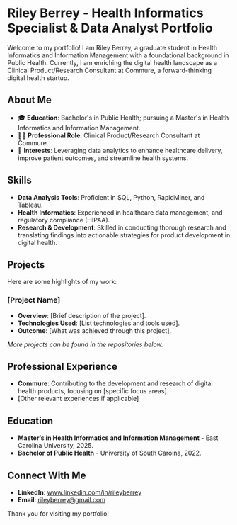 # Riley Berrey - Health Informatics Specialist & Data Analyst Portfolio

Welcome to my portfolio! I am Riley Berrey, a graduate student in Health Informatics and Information Management with a foundational background in Public Health. Currently, I am enriching the digital health landscape as a Clinical Product/Research Consultant at Commure, a forward-thinking digital health startup.

## About Me

- 🎓 **Education**: Bachelor's in Public Health; pursuing a Master's in Health Informatics and Information Management.
- 👩‍💻 **Professional Role**: Clinical Product/Research Consultant at Commure.
- 🌱 **Interests**: Leveraging data analytics to enhance healthcare delivery, improve patient outcomes, and streamline health systems.

## Skills

- **Data Analysis Tools**: Proficient in SQL, Python, RapidMiner, and Tableau.
- **Health Informatics**: Experienced in healthcare data management, and regulatory compliance (HIPAA).
- **Research & Development**: Skilled in conducting thorough research and translating findings into actionable strategies for product development in digital health.

## Projects

Here are some highlights of my work:

### [Project Name]
- **Overview**: [Brief description of the project].
- **Technologies Used**: [List technologies and tools used].
- **Outcome**: [What was achieved through this project].

_More projects can be found in the repositories below._

## Professional Experience

- **Commure**: Contributing to the development and research of digital health products, focusing on [specific focus areas].
- [Other relevant experiences if applicable]

## Education

- **Master’s in Health Informatics and Information Management** - East Carolina University, 2025.
- **Bachelor of Public Health** - University of South Caroina, 2022.

## Connect With Me

- **LinkedIn**: www.linkedin.com/in/rileyberrey
- **Email**: rileyberrey@gmail.com

Thank you for visiting my portfolio! 
